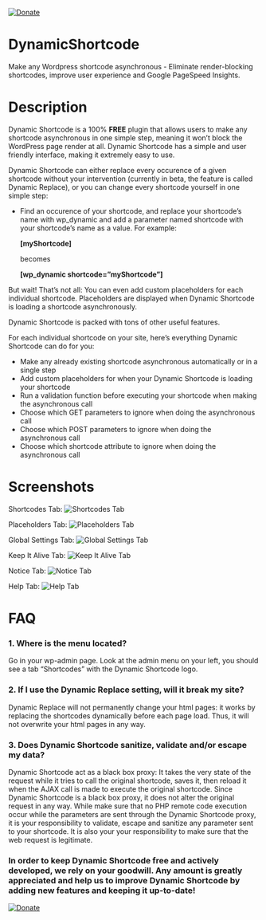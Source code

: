[![Donate](https://img.shields.io/badge/Donate-PayPal-green.svg)](https://www.paypal.com/cgi-bin/webscr?cmd=_s-xclick&hosted_button_id=9PG7333GR22ZA)

# DynamicShortcode
Make any Wordpress shortcode asynchronous - Eliminate render-blocking shortcodes, improve user experience and Google PageSpeed Insights.

# Description
Dynamic Shortcode is a 100% **FREE** plugin that allows users to make any shortcode asynchronous in one simple step, meaning it won’t block the WordPress page render at all. Dynamic Shortcode has a simple and user friendly interface, making it extremely easy to use.

Dynamic Shortcode can either replace every occurence of a given shortcode without your intervention (currently in beta, the feature is called Dynamic Replace), or you can change every shortcode yourself in one simple step:
* Find an occurence of your shortcode, and replace your shortcode’s name with wp_dynamic and add a parameter named shortcode with your shortcode’s name as a value. For example:

  **[myShortcode]**

  becomes

  **[wp_dynamic shortcode=”myShortcode”]**
  
  
But wait! That’s not all: You can even add custom placeholders for each individual shortcode. Placeholders are displayed when Dynamic Shortcode is loading a shortcode asynchronously.

Dynamic Shortcode is packed with tons of other useful features.

For each individual shortcode on your site, here’s everything Dynamic Shortcode can do for you:

* Make any already existing shortcode asynchronous automatically or in a single step
* Add custom placeholders for when your Dynamic Shortcode is loading your shortcode
* Run a validation function before executing your shortcode when making the asynchronous call
* Choose which GET parameters to ignore when doing the asynchronous call
* Choose which POST parameters to ignore when doing the asynchronous call
* Choose which shortcode attribute to ignore when doing the asynchronous call

# Screenshots
Shortcodes Tab:
![Shortcodes Tab](https://ps.w.org/dynamic-shortcode-ajax/assets/screenshot-1.png?rev=2452258 "Shortcodes Tab")

Placeholders Tab:
![Placeholders Tab](https://ps.w.org/dynamic-shortcode-ajax/assets/screenshot-2.png?rev=2452258 "Placeholders Tab")

Global Settings Tab:
![Global Settings Tab](https://ps.w.org/dynamic-shortcode-ajax/assets/screenshot-3.png?rev=2452258 "Global Settings Tab")

Keep It Alive Tab:
![Keep It Alive Tab](https://ps.w.org/dynamic-shortcode-ajax/assets/screenshot-4.png?rev=2452258 "Keep It Alive Tab")

Notice Tab:
![Notice Tab](https://ps.w.org/dynamic-shortcode-ajax/assets/screenshot-5.png?rev=2452258 "Notice Tab")

Help Tab:
![Help Tab](https://ps.w.org/dynamic-shortcode-ajax/assets/screenshot-6.png?rev=2452258 "Help Tab")


# FAQ
### 1. Where is the menu located? ###
Go in your wp-admin page. Look at the admin menu on your left, you should see a tab “Shortcodes” with the Dynamic Shortcode logo.

### 2. If I use the Dynamic Replace setting, will it break my site? ###
Dynamic Replace will not permanently change your html pages: it works by replacing the shortcodes dynamically before each page load. Thus, it will not overwrite your html pages in any way.

### 3. Does Dynamic Shortcode sanitize, validate and/or escape my data? ###
Dynamic Shortcode act as a black box proxy: It takes the very state of the request while it tries to call the original shortcode, saves it, then reload it when the AJAX call is made to execute the original shortcode. Since Dynamic Shortcode is a black box proxy, it does not alter the original request in any way. While make sure that no PHP remote code execution occur while the parameters are sent through the Dynamic Shortcode proxy, it is your responsibility to validate, escape and sanitize any parameter sent to your shortcode. It is also your your responsibility to make sure that the web request is legitimate.



### In order to keep Dynamic Shortcode free and actively developed, we rely on your goodwill. Any amount is greatly appreciated and help us to improve Dynamic Shortcode by adding new features and keeping it up-to-date! ###
[![Donate](https://img.shields.io/badge/Donate-PayPal-green.svg)](https://www.paypal.com/cgi-bin/webscr?cmd=_s-xclick&hosted_button_id=9PG7333GR22ZA)
